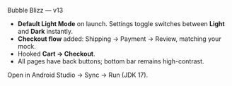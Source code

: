 Bubble Blizz — v13
- **Default Light Mode** on launch. Settings toggle switches between **Light** and **Dark** instantly.
- **Checkout flow** added: Shipping → Payment → Review, matching your mock.
- Hooked **Cart → Checkout**.
- All pages have back buttons; bottom bar remains high-contrast.

Open in Android Studio → Sync → Run (JDK 17).